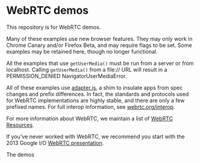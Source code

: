 WebRTC demos
============

This repository is for WebRTC demos.

Many of these examples use new browser features. They may only work in Chrome Canary and/or Firefox Beta, and may require flags to be set. Some examples may be retained here, though no longer functional.

All the examples that use `getUserMedia()` must be run from a server or from localhost. Calling `getUserMedia()` from a file:// URL will result in a PERMISSION_DENIED NavigatorUserMediaError.

All of these examples use [adapter.js](https://github.com/GoogleChrome/webrtc/blob/master/adapter.js), a shim to insulate apps from spec changes and prefix differences. In fact, the standards and protocols used for WebRTC implementations are highly stable, and there are only a few prefixed names. For full interop information, see [webrtc.org/interop](http://www.webrtc.org/interop).

For more information about WebRTC, we maintain a list of [WebRTC Resources](https://docs.google.com/document/d/1idl_NYQhllFEFqkGQOLv8KBK8M3EVzyvxnKkHl4SuM8/edit).

If you've never worked with WebRTC, we recommend you start with the 2013 Google I/O [WebRTC presentation](http://www.youtube.com/watch?v=p2HzZkd2A40).

The demos

